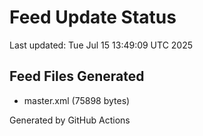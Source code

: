 # Feed Update Status
Last updated: Tue Jul 15 13:49:09 UTC 2025

## Feed Files Generated
- master.xml (75898 bytes)

Generated by GitHub Actions
